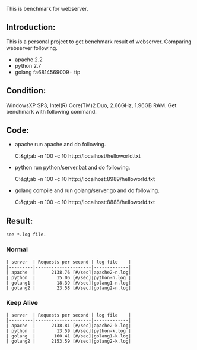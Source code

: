 This is benchmark for webserver.

Introduction:
-------------

This is a personal project to get benchmark result of webserver.
Comparing webserver following.

* apache 2.2
* python 2.7
* golang fa6814569009+ tip

Condition:
----------

WindowsXP SP3, Intel(R) Core(TM)2 Duo, 2.66GHz, 1.96GB RAM.
Get benchmark with following command.


Code:
-----

* apache
    run apache and do following.

    C:\&gt;ab -n 100 -c 10 http://localhost/helloworld.txt

* python
    run python/server.bat and do following.

    C:\&gt;ab -n 100 -c 10 http://localhost:8989/helloworld.txt

* golang
    compile and run golang/server.go and do following.

    C:\&gt;ab -n 100 -c 10 http://localhost:8888/helloworld.txt

Result:
-------
    see *.log file.

### Normal

    | server  | Requests per second | log file    |
    |---------|---------------------|-------------|
    | apache  |      2138.76 [#/sec]|apache2-n.log|
    | python  |        15.06 [#/sec]|python-n.log |
    | golang1 |        18.39 [#/sec]|golang1-n.log|
    | golang2 |        23.58 [#/sec]|golang2-n.log|

### Keep Alive

    | server  | Requests per second | log file    |
    |---------|---------------------|-------------|
    | apache  |      2138.81 [#/sec]|apache2-k.log|
    | python  |        13.59 [#/sec]|python-k.log |
    | golang  |       160.41 [#/sec]|golang1-k.log|
    | golang2 |      2153.59 [#/sec]|golang2-k.log|

